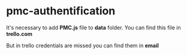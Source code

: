 pmc-authentification
====================
<p>It's necessary to add <b>PMC.js</b> file to <b>data</b> folder. You can find this file in <b>trello.com</b></p>
<p>But in trello credentials are missed you can find them in <b>email</b></p>
